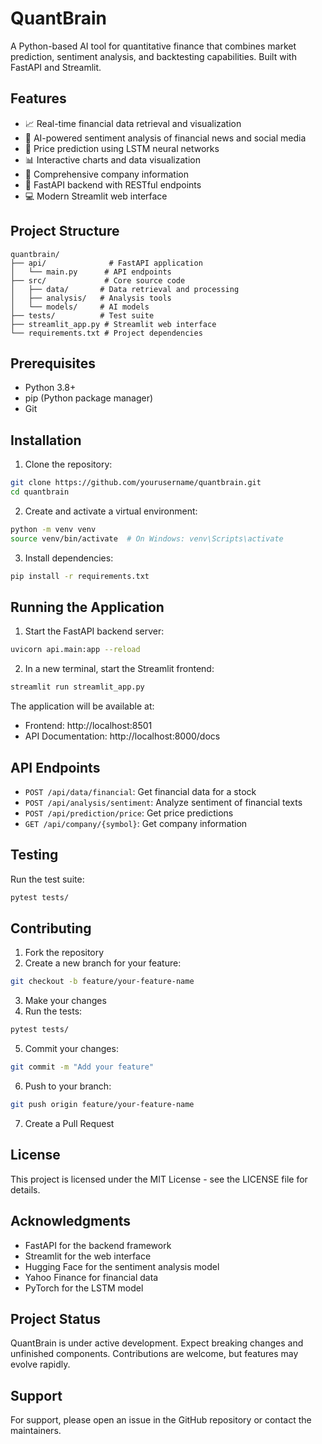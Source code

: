 # QuantBrain

A Python-based AI tool for quantitative finance that combines market prediction, sentiment analysis, and backtesting capabilities. Built with FastAPI and Streamlit.

## Features

- 📈 Real-time financial data retrieval and visualization
- 🤖 AI-powered sentiment analysis of financial news and social media
- 🔮 Price prediction using LSTM neural networks
- 📊 Interactive charts and data visualization
- 🏢 Comprehensive company information
- 🚀 FastAPI backend with RESTful endpoints
- 💻 Modern Streamlit web interface

## Project Structure

```
quantbrain/
├── api/              # FastAPI application
│   └── main.py      # API endpoints
├── src/             # Core source code
│   ├── data/       # Data retrieval and processing
│   ├── analysis/   # Analysis tools
│   └── models/     # AI models
├── tests/          # Test suite
├── streamlit_app.py # Streamlit web interface
└── requirements.txt # Project dependencies
```

## Prerequisites

- Python 3.8+
- pip (Python package manager)
- Git

## Installation

1. Clone the repository:
```bash
git clone https://github.com/yourusername/quantbrain.git
cd quantbrain
```

2. Create and activate a virtual environment:
```bash
python -m venv venv
source venv/bin/activate  # On Windows: venv\Scripts\activate
```

3. Install dependencies:
```bash
pip install -r requirements.txt
```

## Running the Application

1. Start the FastAPI backend server:
```bash
uvicorn api.main:app --reload
```

2. In a new terminal, start the Streamlit frontend:
```bash
streamlit run streamlit_app.py
```

The application will be available at:
- Frontend: http://localhost:8501
- API Documentation: http://localhost:8000/docs

## API Endpoints

- `POST /api/data/financial`: Get financial data for a stock
- `POST /api/analysis/sentiment`: Analyze sentiment of financial texts
- `POST /api/prediction/price`: Get price predictions
- `GET /api/company/{symbol}`: Get company information

## Testing

Run the test suite:
```bash
pytest tests/
```

## Contributing

1. Fork the repository
2. Create a new branch for your feature:
```bash
git checkout -b feature/your-feature-name
```
3. Make your changes
4. Run the tests:
```bash
pytest tests/
```
5. Commit your changes:
```bash
git commit -m "Add your feature"
```
6. Push to your branch:
```bash
git push origin feature/your-feature-name
```
7. Create a Pull Request

## License

This project is licensed under the MIT License - see the LICENSE file for details.

## Acknowledgments

- FastAPI for the backend framework
- Streamlit for the web interface
- Hugging Face for the sentiment analysis model
- Yahoo Finance for financial data
- PyTorch for the LSTM model

## Project Status

QuantBrain is under active development. Expect breaking changes and unfinished components. Contributions are welcome, but features may evolve rapidly.

## Support

For support, please open an issue in the GitHub repository or contact the maintainers.
